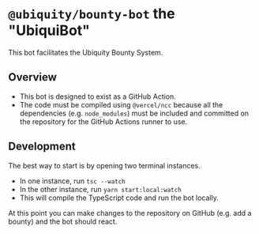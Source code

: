 # `@ubiquity/bounty-bot` the "UbiquiBot"

This bot facilitates the Ubiquity Bounty System.

## Overview

- This bot is designed to exist as a GitHub Action.
- The code must be compiled using `@vercel/ncc` because all the dependencies (e.g. `node_modules`) must be included and committed on the repository for the GitHub Actions runner to use.

## Development

The best way to start is by opening two terminal instances.
- In one instance, run `tsc --watch`
- In the other instance, run `yarn start:local:watch`
- This will compile the TypeScript code and run the bot locally.

At this point you can make changes to the repository on GitHub (e.g. add a bounty) and the bot should react.
